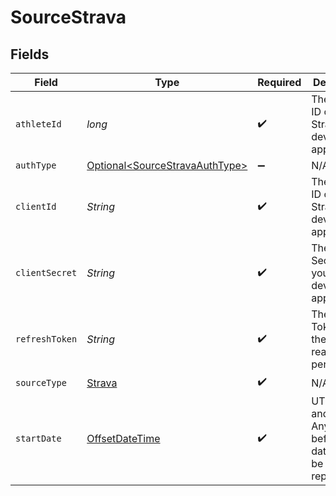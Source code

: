 # SourceStrava


## Fields

| Field                                                                                     | Type                                                                                      | Required                                                                                  | Description                                                                               | Example                                                                                   |
| ----------------------------------------------------------------------------------------- | ----------------------------------------------------------------------------------------- | ----------------------------------------------------------------------------------------- | ----------------------------------------------------------------------------------------- | ----------------------------------------------------------------------------------------- |
| `athleteId`                                                                               | *long*                                                                                    | :heavy_check_mark:                                                                        | The Athlete ID of your Strava developer application.                                      | 17831421                                                                                  |
| `authType`                                                                                | [Optional\<SourceStravaAuthType>](../../models/shared/SourceStravaAuthType.md)            | :heavy_minus_sign:                                                                        | N/A                                                                                       |                                                                                           |
| `clientId`                                                                                | *String*                                                                                  | :heavy_check_mark:                                                                        | The Client ID of your Strava developer application.                                       | 12345                                                                                     |
| `clientSecret`                                                                            | *String*                                                                                  | :heavy_check_mark:                                                                        | The Client Secret of your Strava developer application.                                   | fc6243f283e51f6ca989aab298b17da125496f50                                                  |
| `refreshToken`                                                                            | *String*                                                                                  | :heavy_check_mark:                                                                        | The Refresh Token with the activity: read_all permissions.                                | fc6243f283e51f6ca989aab298b17da125496f50                                                  |
| `sourceType`                                                                              | [Strava](../../models/shared/Strava.md)                                                   | :heavy_check_mark:                                                                        | N/A                                                                                       |                                                                                           |
| `startDate`                                                                               | [OffsetDateTime](https://docs.oracle.com/javase/8/docs/api/java/time/OffsetDateTime.html) | :heavy_check_mark:                                                                        | UTC date and time. Any data before this date will not be replicated.                      | 2021-03-01T00:00:00Z                                                                      |